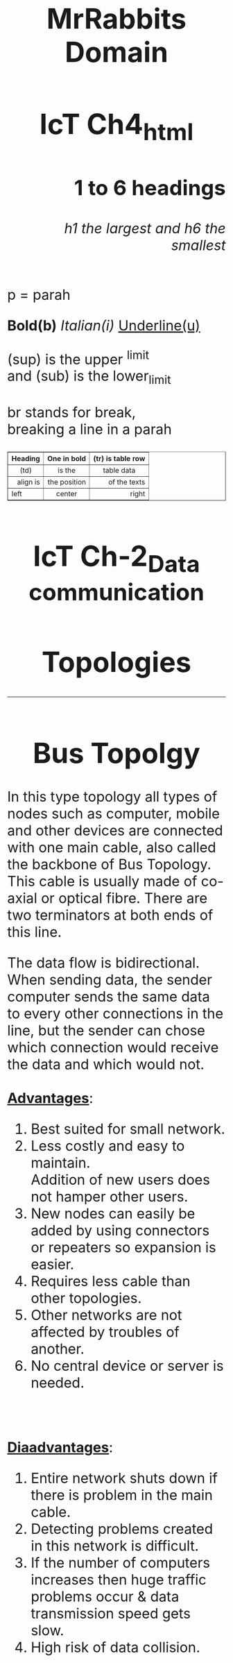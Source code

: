 <html>
    <title>ICT</title>
<body>
 
<font size="+3">     
    <p>
    <h1 align="center">MrRabbits Domain</h1>
    <h1 align="center">IcT Ch4<sub>html</sub>
    </h1>
    <h2 align="right">1 to 6 headings</h2>
    <h6 align="right">h1 the largest and h6   
    the smallest</h6>
    </p>
    <p>
      p = parah
    </p>
    <p> 
      <b>Bold(b)</b> 
      <i>Italian(i)</i> 
      <u>Underline(u)</u><br>
    </p>
    <p>
      (sup) is the upper <sup>limit</sup>
      <br>
      and (sub) is the lower<sub>limit</sub>
      <br>
      <br>
      br stands for break, 
      <br>
      breaking a line in a parah
    </p> 
   
  
   <table border="1" width="100%">    
     
   <tr align="left">
       <th>Heading</th>
       <th>One in bold</th>
       <th>(tr) is table row</th>  
     </tr>
    
   <tr align="center">
       <td>(td)</td>
       <td>is the</td>
       <td>table data</td>
     </tr> 
     
   <tr align="right">
       <td>align is</td>
       <td>the position</td>
       <td>of the texts</td>    
     
   <tr>
       <td align="left">left</td>
       <td align="center">center</td>
       <td align="right">right</td>
     </tr>       
    </table>    
    
   <h1 align="center">IcT Ch-2<sub>Data      
    communication</sub>
    </h1>
   <h1 align="center">Topologies</h1>
    
   <p>
                             
   <hr>

   <h1 align="center">Bus Topolgy<br></h1>

In this type topology all types of nodes such as computer, mobile and other devices are connected with one main cable, also called the backbone of Bus Topology. This cable is usually made of co-axial or optical fibre. There are two terminators at both ends of this line.

The data flow is bidirectional. When sending data, the sender computer sends the same data to every other connections in the line, but the sender can chose which connection would receive the data and which would not. 
    <br>
    <br>
<b><u>Advantages</u></b>:
<ol type="1">
<li>Best suited for small network.</li>
<li>Less costly and easy to maintain.</li>
</li>Addition of new users does not         
    hamper other users.</li>
<li>New nodes can easily be added by 
     using connectors or repeaters so 
     expansion is easier.</li> 
<li>Requires less cable than other 
     topologies.</li>
<li>Other networks are not affected by 
     troubles of another.</li>
<li>No central device or server is needed.</li>
</ol>
    <br>
    <br>
<b><u>Diaadvantages</u></b>:
<ol type="1">
<li>Entire network shuts down if there is  
    problem in the main cable.</li>
<li>Detecting problems created in this network is difficult.</li>
<li>If the number of computers increases      
    then huge traffic problems occur &  
    data transmission speed gets slow.</li>
<li>High risk of data collision.</li>
</ol>
<br>

<hr>

  <h1 align="center">Ring Topology<br></h1>

The physical ring topology in which the computer nodes are connected to each other in a circular loop of point to point links. Each computer connected gets equal right to transmitted data. There is no central computer in this topology. When a data is sent it keeps going in a circle to the same direction untill it goes through a loop. The First computer in this network is connected to the last computer. 
    <br>
    <br>
<b><u>Advantages</u></b>:
<ol type="1">
<li>Does not require a host computer.</li>
<li>Since data flow is unidirectional, data collisions do not occur.</li>
<li>Each computer gets equal Importance.</li>
<li>Less amount of wiring is needed, so  
    cost is lower. </li>
<li>Easter to troubleshoot because each 
    device incorporates a repeater.</li>
<li>By increasing the number of 
    computers one cannot influence it's 
    capability.</li>
</ol>  
    <br>
    <br>
<b><u>Disadvantages</u></b>:
<ol type="1">
<li>If one computer of this network stops 
    working, whole system drops.</li>
<li>Identifying problems is difficult.</li>
<li>Adding or removing new networks 
    disrupts the entire network.</li>
<li>Signal exchange is relatively slow.</li>
<li>Computers are unable to send data 
   directly due to one-way round 
   connections.</li> 
<li>Controlling this topology requires 
    complex software.</li>
</ol>    
    <br>

                             
<hr>

  
   <h1 align="center">Star Topolgy<br></h1>    

The topology in which computers or various electronic devices are directly interconnected through a hub, switch or host computer is known as Star topology. Computers connected here exchange data with the hub, switch or host computer. As a result, less time is required for signal exchange and less chance of signal collision Signal Flow is bidirectional. It is easier to identify problems as there a central computer. Various types of cables are used in this topology, although twisted pair cables are more commonly found. 
    <br>
    <br>
<b><u>Advantages</u></b>:
<ol type="1">
<li>Data exchange is relatively fast.</li>
<li>Less risk of signal collision.</li>
<li>New nodes can easily be added to the 
     network at any time while keeping the 
     entire network operational.</li>
<li>Even if one node gets disconnected, 
     the other networks remain functional.</li> 
<li>As analysis of traffic is easy, the 
     topology poses great high data 
     security.</li>
<li>Even if number of computers 
    increases, the speed of data 
    transmission remains normal.</li> 
<li>The centralized network management     system helps in monitoring the network.</li>
<li>Variety types of cable can be used.</li>
</ol> 
    <br>
    <br>
<b><u>Disadvantages</u></b>:
<ol type="1">
<li>If the hub or central computer is 
   down, the entire network becomes 
   useless.</li>
<li>Each node requires a separate table 
    so the cost is relatively high.</li>
<li>Networked computers are not able to 
    directly exchange information.</li>
</ol>   
<br>
   
<hr>
   
   
    <h1 align="center">Tree Topolgy<br></h1>
  
In a tree topology, computers or nodes are arranged and connected to each other like branches of a tree. Also known as hierarchical structure of computer network. An extended form of star network. It consists of multiple tiers of computer connected to a central host computer. Different levels of devices are connected to this host computer through network hub or switches according to hierarchy. In this a arrangement, each layers of computer acts as an intermediate host of the text layer's computers. A computer after which no other computer is connected is known as peripheral terminal. Networks of tree topology are easily expandable. In this case the data flow in bidirectional.
    <br>
    <br>
<b><u>Advantages</u></b>:
<ol type="1">
<li>It's network can easily be expanded by 
     creating new branches at any time.</li>
<li>Offers advantages over other 
     topologies in building large networks.</li> 
<li>Networks are not disturbed if a  
     new node is added or removed.</li> 
<li>Data security is paramount.</li>
<li>Office management with this network 
    is very effective.</li>
</ol> 
    <br>
    <br>
<b><u>Disadvantages</u></b>:
<ol type="1">
<li>Damage of main computer, damages the entire network.</li> 
<li>This topology is quite critical.</li>
<li>Cost is relatively high and difficult to configure.</li>
</ol>
<br>

<hr>

    <h1 align="center">Mesh Topolgy<br></h1>

A topology when one computer is directly networked with every other computers. Does not require a central server. Relatively fast data exchange. The mutual connection between these networked computes is calad point-to-point link. Also known as completely interconnected topology. This topology is very expensive as a lot of cables are required and has a really complex configuration. The total number of cables can be found by using the formula :  n(n-1)\2. Where 'n' is the total number of devices in a connection. Mesh topology is used in cases where reliability of data communication is important, such as defense or banking.
    <br>
    <br>
<b><u>Advantages</u></b>:
<ol type="1">
<li>Data transmission rate is very high.</li>
<li>Adding new devices does not affect 
    the transmission speed.</li>
<li>Even if any computer on the network 
    gets damaged, others will still be 
    functional.</li> 
<li>No central device is required in this
    network.</li> 
<li>Network problems can easily be 
    solved.</li>
<li>Data communication has more
     certainty.</li>
</ol>
    <br>
    <br>
<b><u>Disadvantages</u></b>:
<ol type="1">
<li>Very Expensive, as a lot of cables are      
     used.</li>
<li>Network installation and 
    configuration is very complex.</li></ol>
    <br>
    
    
<hr>

  <h1 align="center">Hybrid Topolgy<br></h1>
   Hybrid
   
  <img src ="/storage/emulated/0/MyAlbums/damn/FB_IMG_1692678944898.jpg" alt="FB_IMG_1692678944898"
  style="max-width:1180px;" />
  
  
      
<hr>
  
  
    </p>
    
    <p>
    <h1 align="center">Bluetooth<br></h1> 
An open wireless technology standard for transmitting electronic data over short distances between any device that has bluetooth connection. 
<br>#Telecom vender company <b>Ericsson</b> inverted this in 1994. 
<br>#Named after a king, <b>Harold Bluetooth of Denmark</b>.
        
       <h3 align="center">Bandwidth</h3>
A synonym often used for data transmission speed. The maximum rate of data or bit transmitted per second is usually expressed in bps (bit per second)
<br>3 types of bandwidth:
<br>
<br>
<b>Narrow Band :</b> Another name in sub-voice. Speed is 45-300 bps. Applied to low speed data transmission. Like Telegraphy, walkie-talkie, pagar, keyboard etc.
<br>
<br>
<b>Voice Band :</b> Speed is 300-9600 bps. One of the most important uses of voiceband was the dial-up modem used to access the Internet. Now it is used in card readers, printers etc.
<br>
<br>
<b>Broad Band :</b> Also known as Wide Band. Speed is more than 1 Mbps. The fastest data sharing method. Uned in satellite communication, microwave, optical fibre etc.        
        
 <h3 align="center">Data Communication</h3> 
<br>Data communication is a process of using computing and communication technology to transfer data from one place to another and vise versa.
<br>
<br>
Data communication has two types of data transmission:
<br>
<br>
<b>1. Date transmission mode:</b><br>
   Refers to the mechanism of transferring data between two devices connected over network. This modes direct the direction of flow of information, also known as communication mode.
<br>
<b>2. Data transmission flow</b><br>
There are three types of data transmission more depending on the flow of data transmission.
<br>
<br>
<h3 align="center">Data Transmission flow</h3>
<table border="1">
 <tr>
   <th>Simplex</th>
   <th>Half-Duplex</th>
   <th>Full-Duplex</th>
 </tr>
 <tr>
   <td>One side can only send another side can only receive</td>
   <td>Both sides can send and receive data but not at the same time</td>
   <td>Both sides can send on receive data also at the same time</td>
  </tr>
  <tr>
    <td>Ensuring data transmission or requesting re-transmission is not possible</td>
    <td>Technically not enriched in process</td>
    <td>Technical enriched process</td>
  </tr>
  <tr>
    <td>Television, radio, keyboard, mouse</td>
    <td>Walkie-Talkie, Internet browsing</td>
    <td>Mobile, Telephone, Network communications</td>
  </tr>

</table>

<h3 align="center">Data Transmission mode</h3>

<table border="1">
 <tr>
   <th>Unicast</th>
   <th>Broadcast</th>
   <th>Multicast</th>
 </tr>
 <tr>
   <td>Can be Simple, Half-Duplex or Full-Duplex</td>
   <td>Can only be Simplex</td>
   <td>Can only be Half-Duplex</td>
  </tr>
  <tr>
    <td>One sender sends data to many receiver one at the time.</td>
    <td>One sender send the same data to all the receivers.</td>
    <td>Sender sends data to all the receivers, but the receiever can choose which to receieve the data or not</td>
  </tr>
  <tr>
    <td>Pager, file transferring</td>
    <td>Television, Radio, LAN, Internet</td>
    <td>Group texting, Tele/Video  conferencing</td>
  </tr>

</table>
</p>

<p>
<h3 align="center">Mobile Generations</h3>
<table border="1" width="100%">

 <tr>
   <th>1G</th> 
   <th>2G</th> 
   <th>3G</th>
   <th>4G</th>
 </tr>
 
 <tr>
   <td>1979-1990, started in USA.</td>
   <td>1990-2000, Commercially lounched in Finland by Radiolinja in 1991.</td>
   <td>2001-2008, First introduced by japanese company NTT Docamo.</td>
   <td>2009-still, First started in Soutd Korea.</td>
 </tr>
 
 <tr>
   <td>Analog Signal System</td>
   <td>Digital Signal System</td>
   <td>Digital Signal System</td>
   <td>Digital Signal System</td>
 </tr>
 
 <tr>
   <td>FDMA channel access</td>
   <td>FDMA, TDMA, CDMA channel access</td>
   <td>TD-CDMA channel access</td>
   <td>LTE channel access</td>
 </tr>
 
 <tr>
   <td>NMT technology</td>
   <td>GSM, CDMA technology</td>
   <td>EDGE, CDMA-2000 technology</td>
   <td>WiMAX,Wi-Fi technology</td>
 </tr>
 
 <tr>
   <td>Circuit switching</td>
   <td>Packet switching</td>
   <td>Packet switching</td>
   <td>Packet switching</td>
 </tr>
 
 <tr>
   <td>Data transfer rate around (2.4-14.4) kbps</td>
   <td>Data transfer rate around 14.4+ kbps</td>
   <td>Data transfer rate 3+ Mbps</td>
   <td>Data transfer rate can cross 100 Mbps</td>
 </tr>
 
 <tr>
   <td>Narrowband frequency</td>
   <td>Narrowband frequency</td>
   <td>Broadband frequency</td>
   <td>Ultra Broadband frequency</td>
 </tr>
 
 <tr>
   <td>No International Roaming Facilities</td>
   <td>Limited International Roaming Facilities</td>
   <td>Has International Roaming Facilities</td>
   <td>Has International Roaming Facilities</td>
 </tr>
 
 <tr>
   <td>Creation of cellular network.</td>
   <td>Introduces SMS, MMS and voice mail.</td>
   <td>Beginning of video call.</td>
   <td>Use of wireless network system WLAN and GPS.</td>
 </tr>
 
 <tr>
   <td>If user changes place while talking call disconnects.</td>
   <td>Provides encryption safety for data protection.</td>
   <td>Facility of handset interoperobility, mobile app support, TV streaming, 3D games.</td>
   <td>IP based network.</td>
 </tr>

</table>
</p>

<p>
<h3 align="center">Transmission</h3>
 <table border="1" width="100%">

 <tr>
   <th>Parallel Transmission</th> 
   <th>Serial Transmission</th> 
 </tr>
 
 <tr>
   <td>The data transmission process in which all the bits of a character of the device that are near one another, transforms to the same clock pulse in a parallel way at the same time.</td>
   <td>The data transmission process in which the bits of the character does not transmit together but transmits among the device serially.</td>
 </tr> 
 
 <tr>
   <td>8-bit code</td>
   <td>1-bit code</td>
 </tr>
 
 <tr>
   <td>Expensive but easy to install.</td>
   <td>Cheap but hard to install</td>
 </tr>
 
 <tr>
   <td>Used in short distance.</td>
   <td>Used in longer distance.</td>
 </tr>
 
 <tr>
   <td>Travels in different time.</td>
   <td>Travels at the same time.</td>
 </tr>
 
 <tr>
   <td>Data moves really fast.</td>
   <td>Data moves at a decent speed.</td>
 </tr>
 
  <tr>
   <td>Consists of multiple data line.</td>
   <td>Consists of single data line.</td>
  </tr>
  
 </p>

</font>
</body>
</html>

